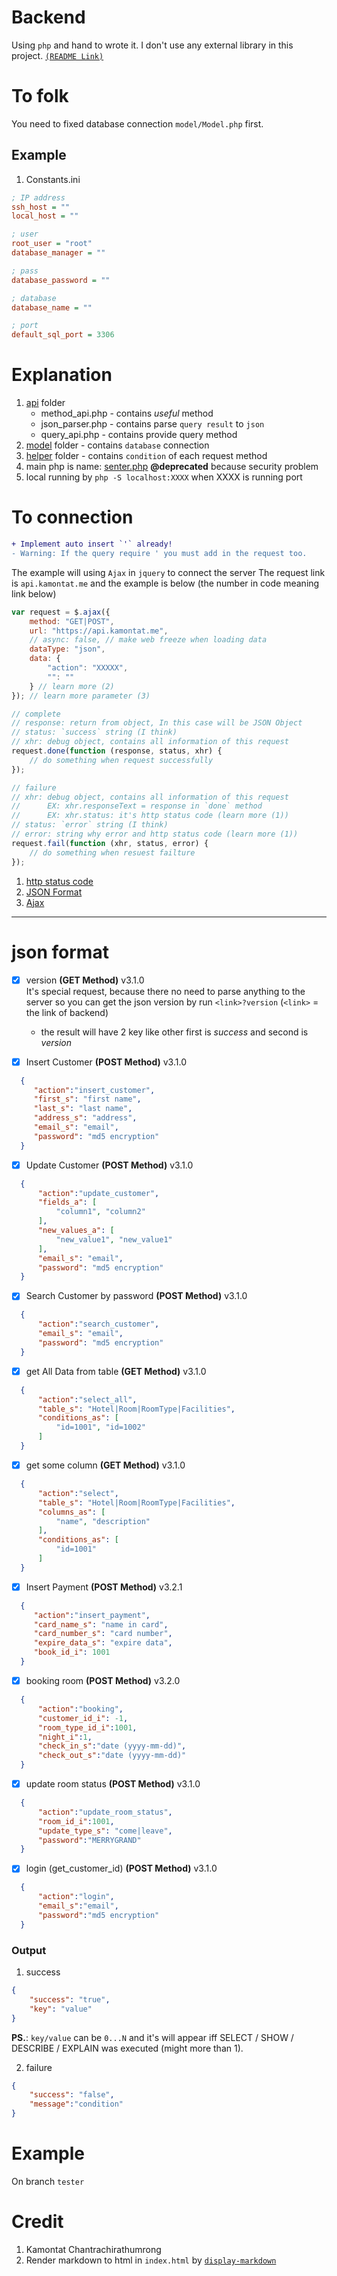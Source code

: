 # Backend
Using `php` and hand to wrote it. I don't use any external library in this project. 
[`(README Link)`](https://github.com/Database-Systems-For-SKE/Backend/blob/master/README.md)

# To folk
You need to fixed database connection `model/Model.php` first.

## Example 
1. Constants.ini
```ini
; IP address
ssh_host = ""
local_host = ""

; user
root_user = "root"
database_manager = ""

; pass
database_password = ""

; database
database_name = ""

; port
default_sql_port = 3306

```

# Explanation
1. [api](api) folder
    - method_api.php - contains *useful* method
    - json_parser.php - contains parse `query result` to `json`
    - query_api.php - contains provide query method
2. [model](model) folder - contains `database` connection
3. [helper](helper) folder - contains `condition` of each request method 
4. main php is name: [senter.php](index.php) **@deprecated** because security problem
5. local running by `php -S localhost:XXXX` when XXXX is running port 

# To connection

```diff
+ Implement auto insert `'` already!
- Warning: If the query require ' you must add in the request too.
```

The example will using `Ajax` in `jquery` to connect the server
The request link is `api.kamontat.me` and the example is below (the number in code meaning link below)

```javascript
var request = $.ajax({
    method: "GET|POST",
    url: "https://api.kamontat.me",
    // async: false, // make web freeze when loading data
    dataType: "json",
    data: {
        "action": "XXXXX", 
        "": ""
    } // learn more (2)
}); // learn more parameter (3)

// complete
// response: return from object, In this case will be JSON Object
// status: `success` string (I think)
// xhr: debug object, contains all information of this request
request.done(function (response, status, xhr) {
    // do something when request successfully
});

// failure
// xhr: debug object, contains all information of this request
//      EX: xhr.responseText = response in `done` method
//      EX: xhr.status: it's http status code (learn more (1))
// status: `error` string (I think)
// error: string why error and http status code (learn more (1))
request.fail(function (xhr, status, error) {
    // do something when resuest failture
});
```

1. [http status code](https://en.wikipedia.org/wiki/List_of_HTTP_status_codes)
2. [JSON Format](#json-format)
3. [Ajax](http://api.jquery.com/jquery.ajax/)


------

# json format
- [X] version **(GET Method)** v3.1.0  
It's special request, because there no need to parse anything to the server
so you can get the json version by run `<link>?version` (`<link>` = the link of backend)
    - the result will have 2 key like other first is *success* and second is *version*

- [X] Insert Customer **(POST Method)** v3.1.0
```json
  {
     "action":"insert_customer",
     "first_s": "first name",
     "last_s": "last name",
     "address_s": "address",
     "email_s": "email",
     "password": "md5 encryption"
  }
```
 
- [X] Update Customer **(POST Method)** v3.1.0
```json
  {
      "action":"update_customer",
      "fields_a": [
          "column1", "column2"
      ],
      "new_values_a": [
          "new_value1", "new_value1"
      ],
      "email_s": "email",
      "password": "md5 encryption"
  }
```
  
- [X] Search Customer by password **(POST Method)** v3.1.0
```json
  {
      "action":"search_customer",
      "email_s": "email",
      "password": "md5 encryption"
  }
```

- [X] get All Data from table **(GET Method)** v3.1.0
```json
  {
      "action":"select_all",
      "table_s": "Hotel|Room|RoomType|Facilities",
      "conditions_as": [
          "id=1001", "id=1002"
      ]
  }
```

- [X] get some column **(GET Method)** v3.1.0
```json
  {
      "action":"select",
      "table_s": "Hotel|Room|RoomType|Facilities",
      "columns_as": [
          "name", "description"
      ],
      "conditions_as": [
          "id=1001"
      ]
  }
```

- [X] Insert Payment **(POST Method)** v3.2.1
```json
  {
     "action":"insert_payment",
     "card_name_s": "name in card",
     "card_number_s": "card number",
     "expire_data_s": "expire data",
     "book_id_i": 1001
  }
```

- [X] booking room **(POST Method)** v3.2.0
```json
  {
      "action":"booking",
      "customer_id_i": -1,
      "room_type_id_i":1001,
      "night_i":1,
      "check_in_s":"date (yyyy-mm-dd)",
      "check_out_s":"date (yyyy-mm-dd)"
  }
```

- [X] update room status **(POST Method)** v3.1.0
```json
  {
      "action":"update_room_status",
      "room_id_i":1001,
      "update_type_s": "come|leave",
      "password":"MERRYGRAND"
  }
```

- [X] login (get_customer_id) **(POST Method)** v3.1.0
```json
  {
      "action":"login",
      "email_s":"email",
      "password":"md5 encryption"
  }
```




### Output
1. success
```json
{
    "success": "true", 
    "key": "value"
}
```
**PS.**: `key/value` can be `0...N` and it's will appear iff SELECT / SHOW / DESCRIBE / EXPLAIN was executed (might more than 1).

2. failure
```json
{
    "success": "false", 
    "message":"condition"
}
```


# Example
On branch `tester`

# Credit
1. Kamontat Chantrachirathumrong
2. Render markdown to html in `index.html` by [`display-markdown`](https://github.com/sawmac/display-markdown)
